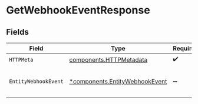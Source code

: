 # GetWebhookEventResponse


## Fields

| Field                                                                           | Type                                                                            | Required                                                                        | Description                                                                     |
| ------------------------------------------------------------------------------- | ------------------------------------------------------------------------------- | ------------------------------------------------------------------------------- | ------------------------------------------------------------------------------- |
| `HTTPMeta`                                                                      | [components.HTTPMetadata](../../models/components/httpmetadata.md)              | :heavy_check_mark:                                                              | N/A                                                                             |
| `EntityWebhookEvent`                                                            | [*components.EntityWebhookEvent](../../models/components/entitywebhookevent.md) | :heavy_minus_sign:                                                              | The webhook event object.                                                       |